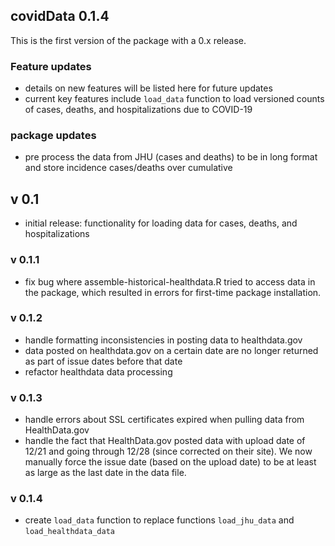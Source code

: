## covidData 0.1.4

This is the first version of the package with a 0.x release.

### Feature updates
- details on new features will be listed here for future updates
- current key features include `load_data` function to load versioned counts of cases, deaths, and hospitalizations due to COVID-19

### package updates
- pre process the data from JHU (cases and deaths) to be in long format and store incidence cases/deaths over cumulative

## v 0.1
 - initial release: functionality for loading data for cases, deaths, and hospitalizations

### v 0.1.1
 - fix bug where assemble-historical-healthdata.R tried to access data in the package,
  which resulted in errors for first-time package installation.

### v 0.1.2
 - handle formatting inconsistencies in posting data to healthdata.gov
 - data posted on healthdata.gov on a certain date are no longer returned as part of issue dates before that date
 - refactor healthdata data processing

### v 0.1.3
 - handle errors about SSL certificates expired when pulling data from HealthData.gov
 - handle the fact that HealthData.gov posted data with upload date of 12/21 and going through 12/28 (since corrected on their site).  We now manually force the issue date (based on the upload date) to be at least as large as the last date in the data file.
 
### v 0.1.4
 - create `load_data` function to replace functions `load_jhu_data` and `load_healthdata_data`